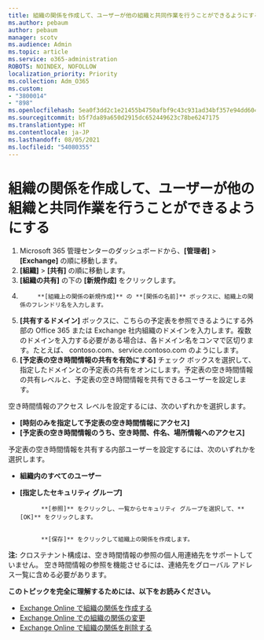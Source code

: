 ```yaml
---
title: 組織の関係を作成して、ユーザーが他の組織と共同作業を行うことができるようにする
ms.author: pebaum
author: pebaum
manager: scotv
ms.audience: Admin
ms.topic: article
ms.service: o365-administration
ROBOTS: NOINDEX, NOFOLLOW
localization_priority: Priority
ms.collection: Adm_O365
ms.custom:
- "3800014"
- "898"
ms.openlocfilehash: 5ea0f3dd2c1e21455b4750afbf9c43c931ad34bf357e94dd604ffe5bcdd2fa64
ms.sourcegitcommit: b5f7da89a650d2915dc652449623c78be6247175
ms.translationtype: HT
ms.contentlocale: ja-JP
ms.lasthandoff: 08/05/2021
ms.locfileid: "54080355"
---
```

# <a name="create-an-organization-relationship-to-allow-your-users-to-collaborate-with-another-organization"></a>組織の関係を作成して、ユーザーが他の組織と共同作業を行うことができるようにする

1. Microsoft 365 管理センターのダッシュボードから、**[管理者]** > **[Exchange]** の順に移動します。
2. **[組織]** > **[共有]** の順に移動します。
3. **[組織の共有]** の下の **[新規作成]** をクリックします。
4. 
            **[組織上の関係の新規作成]** の **[関係の名前]** ボックスに、組織上の関係のフレンドリ名を入力します。
5. **[共有するドメイン]** ボックスに、こちらの予定表を参照できるようにする外部の Office 365 または Exchange 社内組織のドメインを入力します。複数のドメインを入力する必要がある場合は、各ドメイン名をコンマで区切ります。たとえば、 contoso.com、service.contoso.com のようにします。
6. **[予定表の空き時間情報の共有を有効にする]** チェック ボックスを選択して、指定したドメインとの予定表の共有をオンにします。予定表の空き時間情報の共有レベルと、予定表の空き時間情報を共有できるユーザーを設定します。  

空き時間情報のアクセス レベルを設定するには、次のいずれかを選択します。

- **[時刻のみを指定して予定表の空き時間情報にアクセス]**
- **[予定表の空き時間情報のうち、空き時間、件名、場所情報へのアクセス]**  

 予定表の空き時間情報を共有する内部ユーザーを設定するには、次のいずれかを選択します。

- **組織内のすべてのユーザー**
- **[指定したセキュリティ グループ]**  


            **[参照]** をクリックし、一覧からセキュリティ グループを選択して、**[OK]** をクリックします。


            **[保存]** をクリックして組織上の関係を作成します。  

**注:** クロステナント構成は、空き時間情報の参照の個人用連絡先をサポートしていません。 空き時間情報の参照を機能させるには、連絡先をグローバル アドレス一覧に含める必要があります。

**このトピックを完全に理解するためには、以下をお読みください。**

- [Exchange Online で組織の関係を作成する](https://docs.microsoft.com/exchange/sharing/organization-relationships/create-an-organization-relationship)
- [Exchange Online での組織の関係の変更](https://docs.microsoft.com/exchange/sharing/organization-relationships/modify-an-organization-relationship)
- [Exchange Online で組織の関係を削除する](https://docs.microsoft.com/exchange/sharing/organization-relationships/remove-an-organization-relationship)
